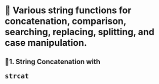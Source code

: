 # 📌 Various string functions for concatenation, comparison, searching, replacing, splitting, and case manipulation.
## 📎1. String Concatenation with <pre>strcat</pre>
